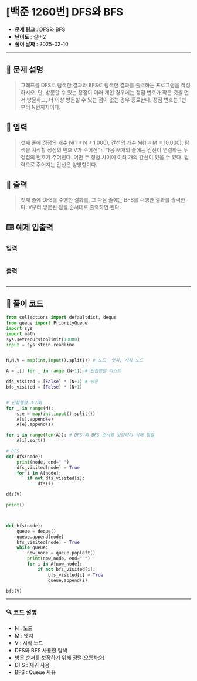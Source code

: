 # [백준 1260번] DFS와 BFS

- **문제 링크** : [DFS와 BFS](https://boj.kr/1260)
- **난이도** : 실버2
- **풀이 날짜** : 2025-02-10
---

## 📖 문제 설명

> 그래프를 DFS로 탐색한 결과와 BFS로 탐색한 결과를 출력하는 프로그램을 작성하시오. 단, 방문할 수 있는 정점이 여러 개인 경우에는 정점 번호가 작은 것을 먼저 방문하고, 더 이상 방문할 수 있는 점이 없는 경우 종료한다. 정점 번호는 1번부터 N번까지이다.

## 📌 입력

> 첫째 줄에 정점의 개수 N(1 ≤ N ≤ 1,000), 간선의 개수 M(1 ≤ M ≤ 10,000), 탐색을 시작할 정점의 번호 V가 주어진다. 다음 M개의 줄에는 간선이 연결하는 두 정점의 번호가 주어진다. 어떤 두 정점 사이에 여러 개의 간선이 있을 수 있다. 입력으로 주어지는 간선은 양방향이다.

## 📌 출력

> 첫째 줄에 DFS를 수행한 결과를, 그 다음 줄에는 BFS를 수행한 결과를 출력한다. V부터 방문된 점을 순서대로 출력하면 된다.

## ⌨️ 예제 입출력
### 입력

```python

```
### 출력

```python

```

---

## 📝 풀이 코드

```python
from collections import defaultdict, deque
from queue import PriorityQueue
import sys
import math
sys.setrecursionlimit(10000)
input = sys.stdin.readline


N,M,V = map(int,input().split()) # 노드, 엣지, 시작 노드

A = [[] for _ in range (N+1)] # 인접행렬 리스트

dfs_visited = [False] * (N+1) # 방문
bfs_visited = [False] * (N+1)


# 인접행렬 초기화
for _ in range(M):
    s,e = map(int,input().split()) 
    A[s].append(e)
    A[e].append(s)

for i in range(len(A)): # DFS 와 BFS 순서를 보장하기 위해 정렬
    A[i].sort()

# DFS
def dfs(node):
    print(node, end=" ")
    dfs_visited[node] = True
    for i in A[node]:
        if not dfs_visited[i]:
            dfs(i)

dfs(V)

print()



def bfs(node):
    queue = deque()
    queue.append(node)
    bfs_visited[node] = True
    while queue:
        now_node = queue.popleft()
        print(now_node, end=" ")
        for i in A[now_node]:
            if not bfs_visited[i]:
                bfs_visited[i] = True
                queue.append(i)

bfs(V)
```

---
 
### 🔍 코드 설명
- N : 노드
- M : 엣지  
- V : 시작 노드
- DFS와 BFS 사용한 탐색
- 방문 순서를 보장하기 위해 정렬(오름차순)
- DFS : 재귀 사용
- BFS : Queue 사용
